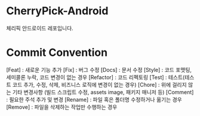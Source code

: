 # CherryPick-Android
체리픽 안드로이드 레포입니다.

# Commit Convention

[Feat] :	새로운 기능 추가
[Fix] : 	버그 수정
[Docs] : 	문서 수정
[Style] : 	코드 포맷팅, 세미콜론 누락, 코드 변경이 없는 경우
[Refactor] : 	코드 리펙토링
[Test] : 	테스트(테스트 코드 추가, 수정, 삭제, 비즈니스 로직에 변경이 없는 경우)
[Chore] : 	위에 걸리지 않는 기타 변경사항 (빌드 스크립트 수정, assets image, 패키지 매니저 등)
[Comment] : 	필요한 주석 추가 및 변경
[Rename] :	파일 혹은 폴더명 수정하거나 옮기는 경우
[Remove] :	파일을 삭제하는 작업만 수행하는 경우

